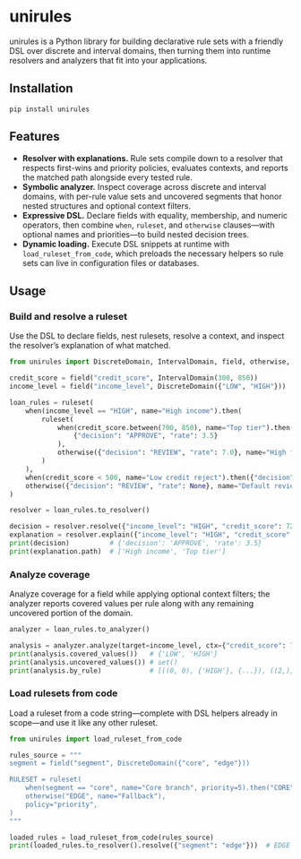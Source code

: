 # unirules

unirules is a Python library for building declarative rule sets with a friendly DSL over discrete and interval domains, then turning them into runtime resolvers and analyzers that fit into your applications.

## Installation

```shell
pip install unirules
```

## Features

- **Resolver with explanations.** Rule sets compile down to a resolver that respects first-wins and priority policies, evaluates contexts, and reports the matched path alongside every tested rule.
- **Symbolic analyzer.** Inspect coverage across discrete and interval domains, with per-rule value sets and uncovered segments that honor nested structures and optional context filters.
- **Expressive DSL.** Declare fields with equality, membership, and numeric operators, then combine `when`, `ruleset`, and `otherwise` clauses—with optional names and priorities—to build nested decision trees.
- **Dynamic loading.** Execute DSL snippets at runtime with `load_ruleset_from_code`, which preloads the necessary helpers so rule sets can live in configuration files or databases.

## Usage

### Build and resolve a ruleset

Use the DSL to declare fields, nest rulesets, resolve a context, and inspect the resolver’s explanation of what matched.

```python
from unirules import DiscreteDomain, IntervalDomain, field, otherwise, ruleset, when

credit_score = field("credit_score", IntervalDomain(300, 850))
income_level = field("income_level", DiscreteDomain({"LOW", "HIGH"}))

loan_rules = ruleset(
    when(income_level == "HIGH", name="High income").then(
        ruleset(
            when(credit_score.between(700, 850), name="Top tier").then(
                {"decision": "APPROVE", "rate": 3.5}
            ),
            otherwise({"decision": "REVIEW", "rate": 7.0}, name="High fallback"),
        )
    ),
    when(credit_score < 500, name="Low credit reject").then({"decision": "REJECT", "rate": None}),
    otherwise({"decision": "REVIEW", "rate": None}, name="Default review"),
)

resolver = loan_rules.to_resolver()

decision = resolver.resolve({"income_level": "HIGH", "credit_score": 720})
explanation = resolver.explain({"income_level": "HIGH", "credit_score": 720})
print(decision)          # {'decision': 'APPROVE', 'rate': 3.5}
print(explanation.path)  # ['High income', 'Top tier']
```

### Analyze coverage

Analyze coverage for a field while applying optional context filters; the analyzer reports covered values per rule along with any remaining uncovered portion of the domain.

```python
analyzer = loan_rules.to_analyzer()

analysis = analyzer.analyze(target=income_level, ctx={"credit_score": 720})
print(analysis.covered_values())   # {'LOW', 'HIGH'}
print(analysis.uncovered_values()) # set()
print(analysis.by_rule)            # [((0, 0), {'HIGH'}, {...}), ((2,), {'LOW'}, {...})]
```

### Load rulesets from code

Load a ruleset from a code string—complete with DSL helpers already in scope—and use it like any other ruleset.

```python
from unirules import load_ruleset_from_code

rules_source = """
segment = field("segment", DiscreteDomain({"core", "edge"}))

RULESET = ruleset(
    when(segment == "core", name="Core branch", priority=5).then("CORE"),
    otherwise("EDGE", name="Fallback"),
    policy="priority",
)
"""

loaded_rules = load_ruleset_from_code(rules_source)
print(loaded_rules.to_resolver().resolve({"segment": "edge"}))  # EDGE
```